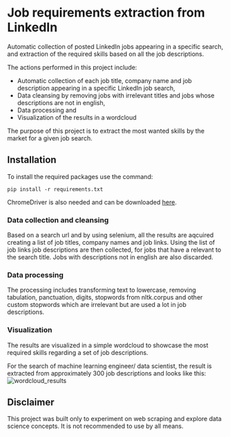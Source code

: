 # Job requirements extraction from LinkedIn
Automatic collection of posted LinkedIn jobs appearing in a specific search, and extraction of the required skills based on all the job descriptions.

The actions performed in this project include:
* Automatic collection of each job title, company name and job description appearing in a specific LinkedIn job search,
* Data cleansing by removing jobs with irrelevant titles and jobs whose descriptions are not in english,
* Data processing and
* Visualization of the results in a wordcloud

The purpose of this project is to extract the most wanted skills by the market for a given job search.


## Installation

To install the required packages use the command:
```
pip install -r requirements.txt
```

ChromeDriver is also needed and can be downloaded [here](https://chromedriver.chromium.org/downloads).

### Data collection and cleansing
Based on a search url and by using selenium, all the results are aqcuired creating a list of job titles, company names and job links.
Using the list of job links job descriptions are then collected, for jobs that have a relevant to the search title. Jobs with descriptions not in english are also discarded.

### Data processing
The processing includes transforming text to lowercase, removing tabulation, panctuation, digits, stopwords from nltk.corpus and other custom stopwords which are irrelevant but are used a lot in job descriptions.

### Visualization
The results are visualized in a simple wordcloud to showcase the most required skills regarding a set of job descriptions.

For the search of machine learning engineer/ data scientist, the result is extracted from approximately 300 job descriptions and looks like this:
![wordcloud_results](https://user-images.githubusercontent.com/80923325/201470625-585af273-159a-402e-8abc-ff1715d63647.png)

## Disclaimer
This project was built only to experiment on web scraping and explore data science concepts. It is not recommended to use by all means.
  
